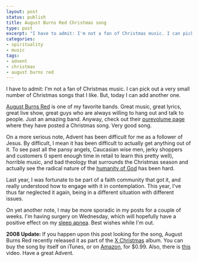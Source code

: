```yaml
---
layout: post
status: publish
title: August Burns Red Christmas song
type: post
excerpt: "I have to admit: I'm not a fan of Christmas music. I can pick out a very small number of Christmas songs that I like. But, today I can add another one."
categories:
- spirituality
- music
tags:
- advent
- christmas
- august burns red
---
```

I have to admit: I'm not a fan of Christmas music. I can pick out a very small number of Christmas songs that I like. But, today I can add another one.

<a href="http://www.augustburnsred.com/">August Burns Red</a> is one of my favorite bands. Great music, great lyrics, great live show, great guys who are always willing to hang out and talk to people. Just an amazing band. Anyway, check out their <a href="http://www.purevolume.com/augustburnsred/">purevolume page</a> where they have posted a Christmas song. Very good song.

On a more serious note, Advent has been difficult for me as a follower of Jesus. By difficult, I mean it has been difficult to actually get anything out of it. To see past all the pansy angels, Caucasian wise men, jerky shoppers and customers (I spent enough time in retail to learn this pretty well), horrible music, and bad theology that surrounds the Christmas season and actually see the radical nature of the <a href="http://www.amazon.com/gp/redirect.html?ie=UTF8&amp;location=http%3A%2F%2Fwww.amazon.com%2FHumanity-God-Karl-Barth%2Fdp%2F0804206120%3Fie%3DUTF8%26s%3Dbooks%26qid%3D1197294628%26sr%3D8-1&amp;tag=jonathanstega-20&amp;linkCode=ur2&amp;camp=1789&amp;creative=9325">humanity of God</a> has been hard.

Last year, I was fortunate to be part of a faith community that got it, and really understood how to engage with it in contemplation. This year, I&#39;ve thus far neglected it again, being in a different situation with different issues.

On yet another note, I may be more sporadic in my posts for a couple of weeks. I&#39;m having surgery on Wednesday, which will hopefully have a positive effect on my <a href="http://en.wikipedia.org/wiki/Sleep_apnea">sleep apnea</a>. Best wishes while I&#39;m out.

<strong>2008 Update:</strong> If you happen upon this post looking for the song, August Burns Red recently released it as part of the <a href="http://www.amazon.com/gp/product/B001G5ZOD6?ie=UTF8&amp;tag=jonathanstega-20&amp;linkCode=as2&amp;camp=1789&amp;creative=390957&amp;creativeASIN=B001G5ZOD6">X Christmas</a> album. You can buy the song by itself on iTunes, or on <a href="http://www.amazon.com/gp/product/B001KSPN5S?ie=UTF8&amp;tag=jonathanstega-20&amp;linkCode=as2&amp;camp=1789&amp;creative=390957&amp;creativeASIN=B001KSPN5S">Amazon</a>, for $0.99. Also, there is <a href="http://www.youtube.com/watch?v=V33tgez-Hug">this</a> video. Have a great Advent.

